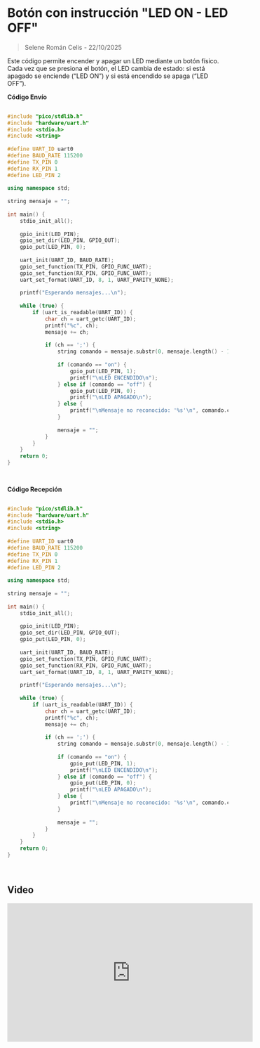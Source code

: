 # Botón con instrucción "LED ON - LED OFF"
> Selene Román Celis - 22/10/2025 

Este código permite encender y apagar un LED mediante un botón físico.
Cada vez que se presiona el botón, el LED cambia de estado: si está apagado se enciende (“LED ON”) y si está encendido se apaga (“LED OFF”).
 
 
**Código Envío**
 
```C++
 
#include "pico/stdlib.h"
#include "hardware/uart.h"
#include <stdio.h>
#include <string>
 
#define UART_ID uart0
#define BAUD_RATE 115200
#define TX_PIN 0
#define RX_PIN 1
#define LED_PIN 2
 
using namespace std;
 
string mensaje = "";
 
int main() {
    stdio_init_all();
 
    gpio_init(LED_PIN);
    gpio_set_dir(LED_PIN, GPIO_OUT);
    gpio_put(LED_PIN, 0);
 
    uart_init(UART_ID, BAUD_RATE);
    gpio_set_function(TX_PIN, GPIO_FUNC_UART);
    gpio_set_function(RX_PIN, GPIO_FUNC_UART);
    uart_set_format(UART_ID, 8, 1, UART_PARITY_NONE);
 
    printf("Esperando mensajes...\n");
 
    while (true) {
        if (uart_is_readable(UART_ID)) {
            char ch = uart_getc(UART_ID);
            printf("%c", ch);
            mensaje += ch;
 
            if (ch == ';') {
                string comando = mensaje.substr(0, mensaje.length() - 1);
 
                if (comando == "on") {
                    gpio_put(LED_PIN, 1);
                    printf("\nLED ENCENDIDO\n");
                } else if (comando == "off") {
                    gpio_put(LED_PIN, 0);
                    printf("\nLED APAGADO\n");
                } else {
                    printf("\nMensaje no reconocido: '%s'\n", comando.c_str());
                }
 
                mensaje = "";
            }
        }
    }
    return 0;
}
 
 
```
 
 
**Código Recepción**
 
```C++
 
#include "pico/stdlib.h"
#include "hardware/uart.h"
#include <stdio.h>
#include <string>
 
#define UART_ID uart0
#define BAUD_RATE 115200
#define TX_PIN 0
#define RX_PIN 1
#define LED_PIN 2
 
using namespace std;
 
string mensaje = "";
 
int main() {
    stdio_init_all();
 
    gpio_init(LED_PIN);
    gpio_set_dir(LED_PIN, GPIO_OUT);
    gpio_put(LED_PIN, 0);
 
    uart_init(UART_ID, BAUD_RATE);
    gpio_set_function(TX_PIN, GPIO_FUNC_UART);
    gpio_set_function(RX_PIN, GPIO_FUNC_UART);
    uart_set_format(UART_ID, 8, 1, UART_PARITY_NONE);
 
    printf("Esperando mensajes...\n");
 
    while (true) {
        if (uart_is_readable(UART_ID)) {
            char ch = uart_getc(UART_ID);
            printf("%c", ch);
            mensaje += ch;
 
            if (ch == ';') {
                string comando = mensaje.substr(0, mensaje.length() - 1);
 
                if (comando == "on") {
                    gpio_put(LED_PIN, 1);
                    printf("\nLED ENCENDIDO\n");
                } else if (comando == "off") {
                    gpio_put(LED_PIN, 0);
                    printf("\nLED APAGADO\n");
                } else {
                    printf("\nMensaje no reconocido: '%s'\n", comando.c_str());
                }
 
                mensaje = "";
            }
        }
    }
    return 0;
}
 
 
```
 
## Video
 
<iframe width="560" height="315" src="https://www.youtube.com/embed/U8VcI6_5sik?si=P4dDJ5-B3Dlp4K0d" title="YouTube video player" frameborder="0" allow="accelerometer; autoplay; clipboard-write; encrypted-media; gyroscope; picture-in-picture; web-share" referrerpolicy="strict-origin-when-cross-origin" allowfullscreen></iframe>
 